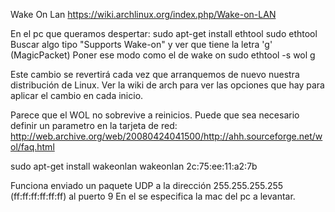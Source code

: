 Wake On Lan
https://wiki.archlinux.org/index.php/Wake-on-LAN

En el pc que queramos despertar:
sudo apt-get install ethtool
sudo ethtool <NIC>
  Buscar algo tipo "Supports Wake-on" y ver que tiene la letra 'g' (MagicPacket)
Poner ese modo como el de wake on
sudo ethtool -s <NIC> wol g

Este cambio se revertirá cada vez que arranquemos de nuevo nuestra distribución de Linux.
Ver la wiki de arch para ver las opciones que hay para aplicar el cambio en cada inicio.

Parece que el WOL no sobrevive a reinicios.
Puede que sea necesario definir un parametro en la tarjeta de red:
http://web.archive.org/web/20080424041500/http://ahh.sourceforge.net/wol/faq.html

sudo apt-get install wakeonlan
wakeonlan 2c:75:ee:11:a2:7b


Funciona enviado un paquete UDP a la dirección 255.255.255.255 (ff:ff:ff:ff:ff:ff) al puerto 9
En el se especifica la mac del pc a levantar.
